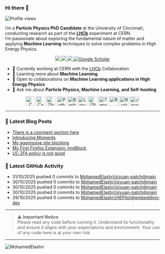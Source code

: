 ### Hi there 👋

<p align="left">
  <img src="https://komarev.com/ghpvc/?username=MohamedElashri&style=flat-square" alt="Profile views" />
</p>

I’m a **Particle Physics PhD Candidate** at the University of Cincinnati, conducting research as part of the **[LHCb](https://home.cern/science/experiments/lhcb)** experiment at CERN.  
I’m passionate about exploring the fundamental nature of matter and applying **Machine Learning** techniques to solve complex problems in High Energy Physics.



<p align="center">
  <a href="https://melashri.net/">
    <img src="https://img.shields.io/badge/Website-melashri.net-blue?logo=google-chrome&logoColor=white" />
  </a>
  <a href="https://linkedin.com/in/elashri">
    <img src="https://img.shields.io/badge/LinkedIn-elashri-blue?logo=linkedin&logoColor=white" />
  </a>
  <a href="https://keybase.io/melashri">
    <img src="https://img.shields.io/badge/Keybase-melashri-orange?logo=keybase&logoColor=white" />
  </a>
  <a href="https://scholar.google.com/citations?user=XtPg3SIAAAAJ&hl=en">
    <img src="https://img.shields.io/badge/Google%20Scholar-Mohamed Elashri-blue?logo=google-scholar" alt="Google Scholar"/>
  </a>

</p>



- 🔭 Currently working at CERN with the [LHCb](https://home.cern/science/experiments/lhcb) Collaboration  
- 🌱 Learning more about **Machine Learning**  
- 👯 Open to collaborations on **Machine Learning applications in High Energy Physics**  
- 💬 Ask me about **Particle Physics, Machine Learning, and Self-hosting**  




<div align="center">
  <img src="https://profilinator.rishav.dev/skills-assets/c-original.svg" alt="C" height="30" />
  <img src="https://profilinator.rishav.dev/skills-assets/cplusplus-original.svg" alt="C++" height="30" />
  <img src="https://profilinator.rishav.dev/skills-assets/docker-original-wordmark.svg" alt="Docker" height="30" />
  <img src="https://profilinator.rishav.dev/skills-assets/python-original.svg" alt="Python" height="30" />
  <img src="https://profilinator.rishav.dev/skills-assets/gnu_bash-icon.svg" alt="Bash" height="30" />
  <img src="https://profilinator.rishav.dev/skills-assets/linux-original.svg" alt="Linux" height="30" />
  <img src="https://profilinator.rishav.dev/skills-assets/git-scm-icon.svg" alt="Git" height="30" />
  <img src="https://profilinator.rishav.dev/skills-assets/tensorflow-icon.svg" alt="TensorFlow" height="30" />
  <img src="https://profilinator.rishav.dev/skills-assets/r.svg" alt="R" height="30" />
  <img src="https://profilinator.rishav.dev/skills-assets/rust-plain.svg" alt="Rust" height="30" />
  <img src="https://profilinator.rishav.dev/skills-assets/javascript-original.svg" alt="JavaScript" height="30" />
</div>

---

### 📌 Latest Blog Posts
<!-- BLOG-POST-LIST:START -->

- [There is a comment section here](https://blog.melashri.net/posts/comment-section/)
- [Introducing Moments](https://blog.melashri.net/posts/introducing-moments/)
- [My aggressive site blocking](https://blog.melashri.net/micro/blue-block-md/)
- [My First Firefox Extension: ImgBlock](https://blog.melashri.net/micro/imgblock-extension/)
- [UC 2FA policy is not good](https://blog.melashri.net/micro/uc-2fa-policy-is-not-good/)

<!-- BLOG-POST-LIST:END -->

### 📌 Latest GitHub Activity
<!-- ACTIVITY:START -->
- 31/10/2025 pushed 0 commits to [MohamedElashri/siyuan-patch@main](https://github.com/MohamedElashri/siyuan-patch/compare/ad5f5f6ccaa5ec6fbe1c4090b91b1c38300810e2...27449f9011db5ee17ab3d1263e69cd7021e053cd)
- 30/10/2025 pushed 0 commits to [MohamedElashri/siyuan-patch@main](https://github.com/MohamedElashri/siyuan-patch/compare/b3e8ae6fecf9b93c5a9a7d0d6d51e3d49062c1cc...ad5f5f6ccaa5ec6fbe1c4090b91b1c38300810e2)
- 30/10/2025 pushed 0 commits to [MohamedElashri/siyuan-patch@main](https://github.com/MohamedElashri/siyuan-patch/compare/8bc87efbeabbf5144883fa0da59602aa1ee35850...b3e8ae6fecf9b93c5a9a7d0d6d51e3d49062c1cc)
- 30/10/2025 pushed 0 commits to [MohamedElashri/siyuan-patch@main](https://github.com/MohamedElashri/siyuan-patch/compare/abdd9c701a9552fca3fc0bc96c1b1e5d05a7e1ce...8bc87efbeabbf5144883fa0da59602aa1ee35850)
- 29/10/2025 pushed 0 commits to [MohamedElashri/HEPilot@embedding-dev](https://github.com/MohamedElashri/HEPilot/compare/4caeaa670c9fb2a4182e325af4d50bfc1f3d18ee...08c767d5e78aea2ff483327335346d5ac1ccccc1)
<!-- ACTIVITY:END -->

---

> ⚠️ **Important Notice**  
> Please read any code before running it. Understand its functionality and ensure it aligns with your expectations and environment. Your use of any code here is at your own risk.

---

<p>
  <img align="left" src="https://github-readme-stats.vercel.app/api/top-langs/?username=MohamedElashri&layout=compact&hide=jupyter%20notebook,php,html,javascript,css,scss,nsis,less,mathematica&langs_count=8" alt="MohamedElashri" />
</p>
